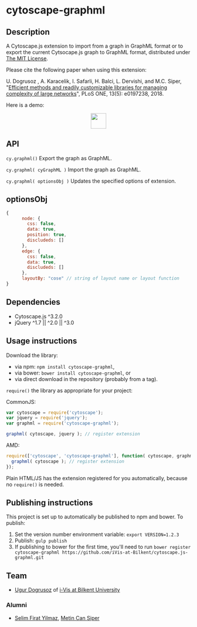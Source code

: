 cytoscape-graphml
================================================================================

## Description

A Cytoscape.js extension to import from a graph in GraphML format or to export the current Cytsocape.js graph to GraphML format, distributed under [The MIT License](https://opensource.org/licenses/MIT).

Please cite the following paper when using this extension:

U. Dogrusoz , A. Karacelik, I. Safarli, H. Balci, L. Dervishi, and M.C. Siper, "[Efficient methods and readily customizable libraries for managing complexity of large networks](https://doi.org/10.1371/journal.pone.0197238)", PLoS ONE, 13(5): e0197238, 2018.

Here is a demo:
<p align="center">
<a href="https://ivis-at-bilkent.github.io/cytoscape.js-graphml/demo.html"><img src="https://www.cs.bilkent.edu.tr/~ivis/images/demo1.png" height=42px></a>
</p>

## API

`cy.graphml()`
Export the graph as GraphML.

`cy.graphml( cyGraphML )`
Import the graph as GraphML.

`cy.graphml( optionsObj )`
Updates the specified options of extension.

## optionsObj

```js
{
      node: {
        css: false,
        data: true,
        position: true,
        discludeds: []
      },
      edge: {
        css: false,
        data: true,
        discludeds: []
      },
      layoutBy: "cose" // string of layout name or layout function
}
```


## Dependencies

 * Cytoscape.js ^3.2.0
 * jQuery ^1.7 || ^2.0 || ^3.0
 

## Usage instructions

Download the library:
 * via npm: `npm install cytoscape-graphml`,
 * via bower: `bower install cytoscape-graphml`, or
 * via direct download in the repository (probably from a tag).

`require()` the library as appropriate for your project:

CommonJS:
```js
var cytoscape = require('cytoscape');
var jquery = require('jquery');
var graphml = require('cytoscape-graphml');

graphml( cytoscape, jquery ); // register extension
```

AMD:
```js
require(['cytoscape', 'cytoscape-graphml'], function( cytoscape, graphml ){
  graphml( cytoscape ); // register extension
});
```

Plain HTML/JS has the extension registered for you automatically, because no `require()` is needed.


## Publishing instructions

This project is set up to automatically be published to npm and bower.  To publish:

1. Set the version number environment variable: `export VERSION=1.2.3`
1. Publish: `gulp publish`
1. If publishing to bower for the first time, you'll need to run `bower register cytoscape-graphml https://github.com/iVis-at-Bilkent/cytoscape.js-graphml.git`

## Team

  * [Ugur Dogrusoz](https://github.com/ugurdogrusoz) of [i-Vis at Bilkent University](http://www.cs.bilkent.edu.tr/~ivis)

### Alumni

  * [Selim Firat Yilmaz](https://github.com/mrsfy), [Metin Can Siper](https://github.com/metincansiper)
